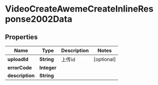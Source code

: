 # VideoCreateAwemeCreateInlineResponse2002Data

## Properties
Name | Type | Description | Notes
------------ | ------------- | ------------- | -------------
**uploadId** | **String** | 上传id |  [optional]
**errorCode** | **Integer** |  | 
**description** | **String** |  | 
